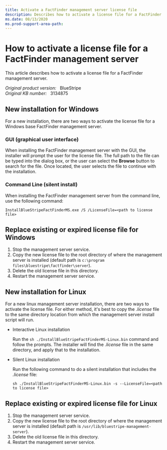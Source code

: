```yaml
---
title: Activate a FactFinder management server license file
description: Describes how to activate a license file for a FactFinder management server.
ms.date: 08/13/2020
ms.prod-support-area-path: 
---
```

# How to activate a license file for a FactFinder management server

This article describes how to activate a license file for a FactFinder management server.

_Original product version:_ &nbsp; BlueStripe  
_Original KB number:_ &nbsp; 3134875

## New installation for Windows

For a new installation, there are two ways to activate the license file for a Windows base FactFinder management server.

### GUI (graphical user interface)

When installing the FactFinder management server with the GUI, the installer will prompt the user for the license file. The full path to the file can be typed into the dialog box, or the user can select the **Browse** button to search for the file. Once located, the user selects the file to continue with the installation.

### Command Line (silent install)

When installing the FactFinder management server from the command line, use the following command:

```console
InstallBlueStripeFactFinderMS.exe /S /LicenseFile=<path to license file>
```

## Replace existing or expired license file for Windows

1. Stop the management server service.
2. Copy the new license file to the root directory of where the management server is installed (default path is `c:\program files\bluestripe\factfinder\server`).
3. Delete the old license file in this directory.
4. Restart the management server service.

## New installation for Linux

For a new linux management server installation, there are two ways to activate the license file. For either method, it's best to copy the *.license* file to the same directory location from which the management server install script will run.

- Interactive Linux installation

    Run the `sh ./InstallBlueStripeFactFinderMS-Linux.bin` command and follow the prompts. The installer will find the *.license* file in the same directory, and apply that to the installation.

- Silent Linux installation

    Run the following command to do a silent installation that includes the *.license* file:

    ```console
    sh ./InstallBlueStripeFactFinderMS-Linux.bin -s --LicenseFile=<path to license file>
    ```

## Replace existing or expired license file for Linux

1. Stop the management server service.
2. Copy the new license file to the root directory of where the management server is installed (default path is `/usr/lib/bluestripe-management-server`).
3. Delete the old license file in this directory.
4. Restart the management server service.
